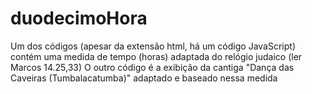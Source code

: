 # duodecimoHora
Um dos códigos (apesar da extensão html, há um código JavaScript) contém uma medida de tempo (horas) adaptada do relógio judaico (ler Marcos 14.25,33)
O outro código é a exibição da cantiga "Dança das Caveiras (Tumbalacatumba)" adaptado e baseado nessa medida
